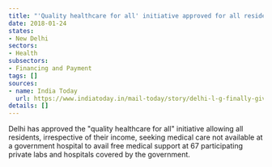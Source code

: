 ```yaml
---
title: "'Quality healthcare for all' initiative approved for all residents seeking medical care not at hospital to have free access"
date: 2018-01-24
states:
- New Delhi
sectors:
- Health
subsectors:
- Financing and Payment
tags: []
sources:
- name: India Today
  url: https://www.indiatoday.in/mail-today/story/delhi-l-g-finally-gives-nod-to-kejriwal-s-quality-healthcare-for-all-plan-1147377-2018-01-17
details: []
---
```


Delhi has approved the "quality healthcare for all" initiative allowing all residents, irrespective of their income, seeking medical care not available at a government hospital to avail free medical support at 67 participating private labs and hospitals covered by the government.
